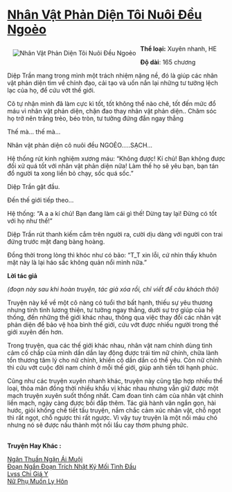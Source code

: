 <a href="https://utruyen.com/nhan-vat-phan-dien-toi-nuoi-deu-ngoeo/19154/" title="Nhân Vật Phản Diện Tôi Nuôi Đều Ngoẻo"><h1>Nhân Vật Phản Diện Tôi Nuôi Đều Ngoẻo</h1></a><div style="display:table"><img align="right" style="float: left; padding: 10px;" src="https://utruyen.com/images/story/200x260/nhan-vat-phan-dien-toi-nuoi-deu-ngoeo.jpg" alt="Nhân Vật Phản Diện Tôi Nuôi Đều Ngoẻo"><b>Thể loại:</b> Xuyên nhanh, HE<p></p><b>Độ dài</b>: 165 chương<p></p>Diệp Trần mang trong mình một trách nhiệm nặng nề, đó là giúp các nhân vật phản diện tìm về chính đạo, cải tạo và uốn nắn lại những tư tưởng lệch lạc của họ, để cứu vớt thế giới.<p></p>Cô tự nhận mình đã làm cực kì tốt, tốt không thể nào chê, tốt đến mức đổ máu vì nhân vật phản diện, chặn đao thay nhân vật phản diện.. Chăm sóc họ trở nên trắng trẻo, béo tròn, tư tưởng đứng đắn ngay thẳng<p></p>Thế mà... thế mà...<p></p>Nhân vật phản diện cô nuôi đều NGOẺO.....SẠCH...<p></p>Hệ thống rút kinh nghiệm xương máu: “Không được! Kí chủ! Bạn không được đối xử quá tốt với nhân vật phản diện nữa! Làm thế họ sẽ yêu bạn, bạn tán đổ người ta xong liền bỏ chạy, sốc quá sốc.”<p></p>Diệp Trần gật đầu.<p></p>Đến thế giới tiếp theo…<p></p>Hệ thống: “A a a kí chủ! Bạn đang làm cái gì thế! Dừng tay lại! Đừng có tốt với họ như thế!”<p></p>Diệp Trần rút thanh kiếm cắm trên người ra, cười dịu dàng với người con trai đứng trước mặt đang bàng hoàng.<p></p>Đồng thời trong lòng thì khóc như có bão: “T_T xin lỗi, cứ nhìn thấy khuôn mặt này là lại háo sắc không quản nổi mình nữa.”<p></p><strong>Lời tác giả</strong><p></p><em>(đoạn này sau khi hoàn truyện, tác giả xóa rồi, chỉ viết để câu khách thôi)</em><p></p>Truyện này kể về một cô nàng có tuổi thơ bất hạnh, thiếu sự yêu thương nhưng tính tình lương thiện, tư tưởng ngay thẳng, dưới sự trợ giúp của hệ thống, đến những thế giới khác nhau, thông qua việc thay đổi các nhân vật phản diện để bảo vệ hòa bình thế giới, cứu vớt được nhiều người trong thế giới xuyên đến hơn.<p></p>Trong truyện, qua các thế giới khác nhau, nhân vật nam chính dùng tình cảm cố chấp của mình dần dần lay động được trái tim nữ chính, chữa lành tổn thương tâm lý cho nữ chính, khiến cô dần dần có thể yêu. Còn nữ chính thì cứu vớt cuộc đời nam chính ở mỗi thế giới, giúp anh tiến tới hạnh phúc.<p></p>Cũng như các truyện xuyên nhanh khác, truyện này cũng tập hợp nhiều thể loại, thỏa mãn đồng thời nhiều khẩu vị khác nhau nhưng vẫn giữ được một mạch truyện xuyên suốt thống nhất. Cam đoan tình cảm của nhân vật chính liền mạch, ngày càng được bồi đắp thêm. Tác giả hành văn ngắn gọn, hài hước, giỏi khống chế tiết tấu truyện, nắm chắc cảm xúc nhân vật, chỗ ngọt thì rất ngọt, chỗ ngược thì rất ngược. Vì vậy tuy truyện là một nồi máu chó nhưng nó sẽ được nấu thành một nồi lẩu cay thơm phưng phức.</div><p><br><b>Truyện Hay Khác :</b></p><a href="https://utruyen.com/ngan-thuan-ngan-ai-muoi/4886/" alt="Ngận Thuần Ngận Ái Muội">Ngận Thuần Ngận Ái Muội</a><br/><a href="https://www.wattpad.com/story/198899448-%C4%91o%E1%BA%A1n-ng%E1%BA%AFn-%C4%91o%E1%BA%A1n-tr%C3%ADch-nh%E1%BA%ADt-k%C3%BD-m%E1%BB%91i-t%C3%ACnh-%C4%91%E1%BA%A7u" alt="Đoạn Ngắn Đoạn Trích Nhật Ký Mối Tình Đầu">Đoạn Ngắn Đoạn Trích Nhật Ký Mối Tình Đầu</a><br/><a href="https://dammy2019.blogspot.com/2019/11/lvss-chi-gia-y.html" alt="Lvss Chi Giá Y">Lvss Chi Giá Y</a><br/><a href="https://github.com/quanluxury/ngontinhhot/tree/master/truyenhay/19035/" alt="Nữ Phụ Muốn Ly Hôn">Nữ Phụ Muốn Ly Hôn</a><br/>